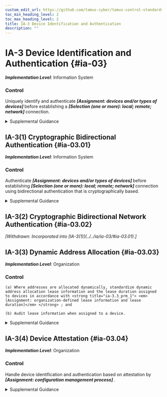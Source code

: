 ```yaml
---
custom_edit_url: https://github.com/tamus-cyber/tamus-control-standards/tree/main/content/tamus.edu/TAMUS_profile.xml
toc_min_heading_level: 2
toc_max_heading_level: 2
title: IA-3 Device Identification and Authentication
description: ""
---
```


# IA-3 Device Identification and Authentication {#ia-03}

_**Implementation Level**_: Information System

### Control

Uniquely identify and authenticate <strong title="ia-03_odp.01"> <em>[Assignment: devices and/or types of devices]</em> </strong> before establishing a <strong title="ia-03_odp.02"> <em>[Selection (one or more): local; remote; network]</em> </strong> connection.

<details>
  <summary>Supplemental Guidance</summary>

Devices that require unique device-to-device identification and authentication are defined by type, device, or a combination of type and device. Organization-defined device types include devices that are not owned by the organization. Systems use shared known information (e.g., Media Access Control [MAC], Transmission Control Protocol/Internet Protocol [TCP/IP] addresses) for device identification or organizational authentication solutions (e.g., Institute of Electrical and Electronics Engineers (IEEE) 802.1x and Extensible Authentication Protocol [EAP], RADIUS server with EAP-Transport Layer Security [TLS] authentication, Kerberos) to identify and authenticate devices on local and wide area networks. Organizations determine the required strength of authentication mechanisms based on the security categories of systems and mission or business requirements. Because of the challenges of implementing device authentication on a large scale, organizations can restrict the application of the control to a limited number/type of devices based on mission or business needs.

</details>

## IA-3(1) Cryptographic Bidirectional Authentication {#ia-03.01}

_**Implementation Level**_: Information System

### Control

Authenticate <strong title="ia-03.01_odp.01"> <em>[Assignment: devices and/or types of devices]</em> </strong> before establishing <strong title="ia-03.01_odp.02"> <em>[Selection (one or more): local; remote; network]</em> </strong> connection using bidirectional authentication that is cryptographically based.

<details>
  <summary>Supplemental Guidance</summary>

A local connection is a connection with a device that communicates without the use of a network. A network connection is a connection with a device that communicates through a network. A remote connection is a connection with a device that communicates through an external network. Bidirectional authentication provides stronger protection to validate the identity of other devices for connections that are of greater risk.

</details>

## IA-3(2) Cryptographic Bidirectional Network Authentication {#ia-03.02}


<prop xmlns="http://csrc.nist.gov/ns/oscal/1.0" name="status" value="withdrawn">
               <em>[Withdrawn: Incorporated into [IA-3(1)](../../ia/ia-03/#ia-03.01).]</em>
            </prop>
            

## IA-3(3) Dynamic Address Allocation {#ia-03.03}

_**Implementation Level**_: Organization

### Control

    (a) Where addresses are allocated dynamically, standardize dynamic address allocation lease information and the lease duration assigned to devices in accordance with <strong title="ia-3.3_prm_1"> <em>[Assignment: organization-defined lease information and lease duration]</em> </strong> ; and

    (b) Audit lease information when assigned to a device.

<details>
  <summary>Supplemental Guidance</summary>

The Dynamic Host Configuration Protocol (DHCP) is an example of a means by which clients can dynamically receive network address assignments.

</details>

## IA-3(4) Device Attestation {#ia-03.04}

_**Implementation Level**_: Organization

### Control

Handle device identification and authentication based on attestation by <strong title="ia-03.04_odp"> <em>[Assignment: configuration management process]</em> </strong>.

<details>
  <summary>Supplemental Guidance</summary>

Device attestation refers to the identification and authentication of a device based on its configuration and known operating state. Device attestation can be determined via a cryptographic hash of the device. If device attestation is the means of identification and authentication, then it is important that patches and updates to the device are handled via a configuration management process such that the patches and updates are done securely and do not disrupt identification and authentication to other devices.

</details>

